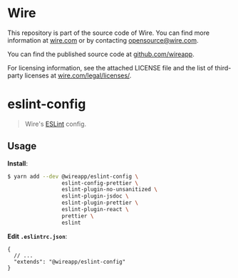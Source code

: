 # Wire

This repository is part of the source code of Wire. You can find more information at [wire.com](https://wire.com) or by contacting opensource@wire.com.

You can find the published source code at [github.com/wireapp](https://github.com/wireapp).

For licensing information, see the attached LICENSE file and the list of third-party licenses at [wire.com/legal/licenses/](https://wire.com/legal/licenses/).

# eslint-config

> Wire's [ESLint](https://eslint.org/docs/developer-guide/shareable-configs) config.

## Usage

**Install**:

```bash
$ yarn add --dev @wireapp/eslint-config \
                 eslint-config-prettier \
                 eslint-plugin-no-unsanitized \
                 eslint-plugin-jsdoc \
                 eslint-plugin-prettier \
                 eslint-plugin-react \
                 prettier \
                 eslint
```

**Edit `.eslintrc.json`**:

```jsonc
{
  // ...
  "extends": "@wireapp/eslint-config"
}
```
